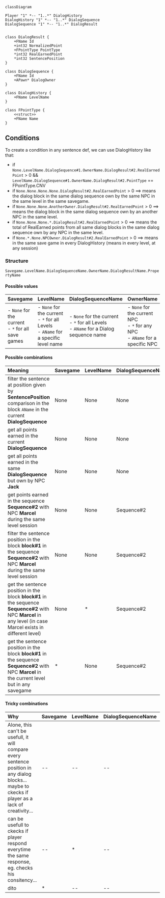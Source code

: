 ```mermaid
classDiagram

Player "1" *-- "1..*" DialogHistory
DialogHistory "1" *-- "1..*" DialogSequence
DialogSequence "1" *-- "1..*" DialogResult


class DialogResult {
    +FName Id
    +int32 NormalizedPoint
    +FPointType PointType
    *int32 RealEarnedPoint
    *int32 SentencePosition
}

class DialogSequence {
    +FName Id
    +APawn* DialogOwner
}

class DialogHistory {
    +FName LevelName
}

class FPointType {
    <<struct>>
    +FName Name
}
```

## Conditions

To create a condition in any sentence def, we can use DialogHistory like that:

-   if `None.LevelName.DialogSequence#1.OwnerName.DialogResult#2.RealEarnedPoint` > 0 && `LevelName.DialogSequence#1.OwnerName.DialogResult#2.PointType` == FPointType.CNV
-   if `None.None.None.None.DialogResult#2.RealEarnedPoint` > 0 ==> means the dialog block in the same dialog sequence own by the same NPC in the same level in the same savegame.
-   if `None.None.None.AnotherOwner.DialogResult#2.RealEarnedPoint` > 0 ==> means the dialog block in the same dialog sequence own by an another NPC in the same level.
-   if `None.None.None.*.DialogResult#2.RealEarnedPoint` > 0 ==> means the total of RealEarned points from all same dialog blocks in the same dialog sequence own by any NPC in the same level.
-   if `None.*.None.NPCOwner.DialogResult#2.RealEarnedPoint` > 0 ==> means in the same save game in every DialogHistory (means in every level, at any session)

### Structure

`Savegame.LevelName.DialogSequenceName.OwnerName.DialogResultName.PropertyName`

#### Possible values

| Savegame                                              | LevelName                                                                                | DialogSequenceName                                                                       | OwnerName                                                                           | DialogResultName                                        | PropertyName                                                                |
| ----------------------------------------------------- | ---------------------------------------------------------------------------------------- | ---------------------------------------------------------------------------------------- | ----------------------------------------------------------------------------------- | ------------------------------------------------------- | --------------------------------------------------------------------------- |
| - `None` for the current<br> - `*` for all save games | - `None` for the current<br>- `*` for all Levels<br> - `AName` for a specific level name | - `None` for the current<br>- `*` for all Levels<br>- `AName` for a Dialog sequence name | - `None` for the current NPC<br> - `*` for any NPC<br> - `AName` for a specific NPC | - `*` for all blocks<br> - `AName` for a specific block | `NormalizedPoint`<br>`PointType`<br>`RealEarnedPoint`<br>`SentencePosition` |

#### Possible combinations

| Meaning                                                                                                                                                       | Savegame | LevelName | DialogSequenceName | OwnerName | DialogResultName | PropertyName     |
| :------------------------------------------------------------------------------------------------------------------------------------------------------------ | -------- | --------- | ------------------ | --------- | ---------------- | ---------------- |
| filter the sentence at position given by **SentencePosition** comparison in the block `AName` in the current **DialogSequence**                               | None     | None      | None               | None      | AName            | SentencePosition |
| get all points earned in the current **DialogSequence**                                                                                                       | None     | None      | None               | None      | \*               | RealEarnedPoint  |
| get all points earned in the same **DialogSequence** but own by NPC **Jack**                                                                                  | None     | None      | None               | Jack      | \*               | RealEarnedPoint  |
| get points earned in the sequence **Sequence#2** with NPC **Marcel** during the same level session                                                            | None     | None      | Sequence#2         | Marcel    | \*               | RealEarnedPoint  |
| filter the sentence position in the block **block#1** in the sequence **Sequence#2** with NPC **Marcel** during the same level session                        | None     | None      | Sequence#2         | Marcel    | block#1          | SentencePosition |
| get the sentence position in the block **block#1** in the sequence **Sequence#2** with NPC **Marcel** in any level (in case Marcel exists in different level) | None     | \*        | Sequence#2         | Marcel    | block#1          | SentencePosition |
| get the sentence position in the block **block#1** in the sequence **Sequence#2** with NPC **Marcel** in the current level but in any savegame                | \*       | None      | Sequence#2         | Marcel    | block#1          | NormalizedPoint  |

#### Tricky combinations

| Why                                                                                                                                                | Savegame | LevelName | DialogSequenceName | OwnerName | DialogResultName | PropertyName     |
| :------------------------------------------------------------------------------------------------------------------------------------------------- | -------- | --------- | ------------------ | --------- | ---------------- | ---------------- |
| Alone, this can't be usefull, it will compare every sentence position in any dialog blocks... maybe to ckecks if player as a lack of creativity... | --       | --        | --                 | --        | \*               | SentencePosition |
| can be usefull to ckecks if player respond everytime the same response, eg. checks his consitency...                                               | --       | \*        | --                 | --        | AName            | SentencePosition |
| dito                                                                                                                                               | \*       | --        | --                 | --        | AName            | SentencePosition |
